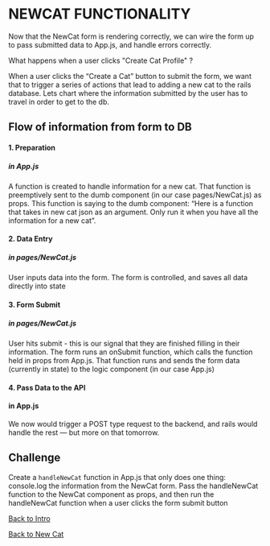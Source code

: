 # NEWCAT FUNCTIONALITY

Now that the NewCat form is rendering correctly, we can wire the form up to pass submitted data to App.js, and handle errors correctly.

What happens when a user clicks "Create Cat Profile" ?

When a user clicks the “Create a Cat” button to submit the form, we want that to trigger a series of actions that lead to adding a new cat to the rails database. Lets chart where the information submitted by the user has to travel in order to get to the db. 

## Flow of information from form to DB
#### 1. Preparation

##### in App.js
A function is created to handle information for a new cat. That function is preemptively sent to the dumb component (in our case pages/NewCat.js) as props. This function is saying to the dumb component: “Here is a function that takes in new cat json as an argument. Only run it when you have all the information for a new cat”.

#### 2. Data Entry

##### in pages/NewCat.js
User inputs data into the form. The form is controlled, and saves all data directly into state

#### 3. Form Submit

##### in pages/NewCat.js
User hits submit - this is our signal that they are finished filling in their information. The form runs an onSubmit function, which calls the function held in props from App.js. That function runs and sends the form data (currently in state) to the logic component (in our case App.js)

#### 4. Pass Data to the API

#### in App.js
We now would trigger a POST type request to the backend, and rails would handle the rest — but more on that tomorrow. 

## Challenge

Create a ```handleNewCat``` function in App.js that only does one thing: console.log the information from the NewCat form. Pass the handleNewCat function to the NewCat component as props, and then run the handleNewCat function when a user clicks the form submit button

[Back to Intro](../README.md)


[Back to New Cat](../03-new-cat-form/README.md)
